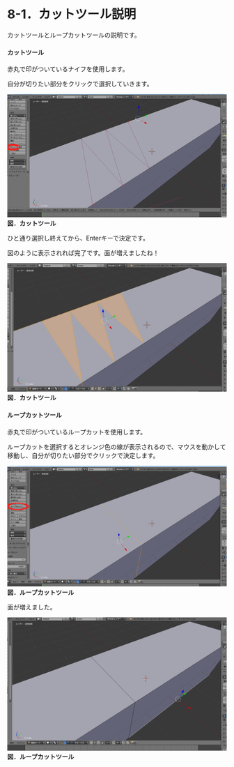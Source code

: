 # 8-1．カットツール説明

カットツールとループカットツールの説明です。

#### カットツール

赤丸で印がついているナイフを使用します。

自分が切りたい部分をクリックで選択していきます。

![](/Graphics/Blender/cut1.png)**図．カットツール**



ひと通り選択し終えてから、Enterキーで決定です。

図のように表示されれば完了です。面が増えましたね！

![](/Graphics/Blender/cut2.png)**図．カットツール**



#### ループカットツール

赤丸で印がついているループカットを使用します。

ループカットを選択するとオレンジ色の線が表示されるので、マウスを動かして移動し、自分が切りたい部分でクリックで決定します。

![](/Graphics/Blender/Loopcut1.png)**図．ループカットツール**



面が増えました。

![](/Graphics/Blender/Loopcut2.png)**図．ループカットツール**


